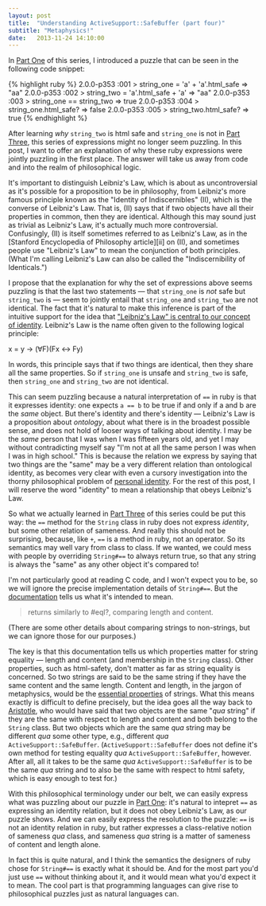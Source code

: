 ```yaml
---
layout: post
title:  "Understanding ActiveSupport::SafeBuffer (part four)"
subtitle: "Metaphysics!"
date:   2013-11-24 14:10:00
---
```


In [Part One][part-one] of this series, I introduced a puzzle that can be
seen in the following code snippet:

{% highlight ruby %}
2.0.0-p353 :001 > string_one = 'a' + 'a'.html_safe
 => "aa"
2.0.0-p353 :002 > string_two = 'a'.html_safe + 'a'
 => "aa"
2.0.0-p353 :003 > string_one == string_two
 => true
2.0.0-p353 :004 > string_one.html_safe?
 => false
2.0.0-p353 :005 > string_two.html_safe?
 => true
{% endhighlight %}

After learning *why* `string_two` is html safe and `string_one` is not in
[Part Three][part-three], this series of expressions might no longer seem
puzzling. In this post,
I want to offer an explanation of why these ruby expressions were jointly
puzzling in the first place. The answer will take us away from code and into
the realm of philosophical logic.

<!--break-->

<aside>It's important to distinguish Leibniz's Law, which is about as
uncontroversial as it's possible for a proposition to be in philosophy, from
Leibniz's more famous principle known as the "Identity of Indiscernibles" (II),
which is the converse of Leibniz's Law. That is, (II) says that if two objects
have all their properties in common, then they are identical. Although this may
sound just as trivial as Leibniz's Law, it's actually much more controversial.
Confusingly, (II) is itself sometimes referred to as Leibniz's Law, as in the
[Stanford Encyclopedia of Philosophy article][ii] on (II), and
sometimes people use "Leibniz's Law" to mean the conjunction of both
principles. (What I'm calling Leibniz's Law can also be called the
"Indiscernibility of Identicals.")</aside>

I propose that the explanation for why the set of expressions above seems
puzzling is that the last two statements &mdash; that `string_one` is *not*
safe but `string_two` is &mdash; seem to jointly entail that `string_one`
and `string_two` are not identical. The fact that it's natural to make this
inference is part of the intuitive support for the idea that ["Leibniz's Law" is
central to our concept of identity][identity]. Leibniz's Law is the name often
given to the following logical principle:

<div class="prop">x = y → (∀F)(Fx ↔ Fy)</div>

In words, this principle says that if two things are identical, then they share
all the same properties. So if `string_one` is unsafe and `string_two` is safe,
then `string_one` and `string_two` are not identical.

This can seem puzzling because a natural interpretation of `==` in ruby is
that it expresses identity: one expects `a == b` to be true if and only if a
and b are the *same* object. But there's identity and there's identity &mdash;
Leibniz's Law is a proposition about *ontology*, about what there is in the
broadest possible sense, and does not hold of looser ways of talking about
identity. I may be the *same* person that I was when I was
fifteen years old, and yet I may without contradicting myself say "I'm not at
all the same person I was when I was in high school." This is because the
relation we express by saying that two things are the "same" may be a very
different relation than ontological identity, as becomes very clear with even
a cursory investigation into the thorny philosophical problem of
[personal identity][personal-identity]. For the rest of this post, I
will reserve the word "identity" to mean a relationship that obeys Leibniz's Law.

So what we actually learned in [Part Three][part-three] of this series could
be put this way: the `==` method for the `String` class in ruby does not
express *identity*, but some other relation of sameness. And really this should
not be surprising, because, like `+`, `==` is a method in ruby, not an operator.
So its semantics may well vary from class to class. If we wanted, we could mess
with people by overriding `String#==` to always return true, so that any string
is always the "same" as any other object it's compared to!

I'm not particularly good at reading C code, and I won't expect you to be, so we
will ignore the precise implementation details of `String#==`. But
the [documentation](http://www.ruby-doc.org/core-2.1.0/String.html#method-i-3D-3D) tells us what it's intended to mean.

> returns similarly to #eql?, comparing length and content.

(There are some other details about comparing strings to non-strings, but we
can ignore those for our purposes.)

The key is that this documentation tells us which properties matter for string
equality &mdash; length and content (and membership in the `String` class).
Other properties, such as html-safety,
don't matter as far as string equality is concerned. So two strings are said to
be the same string if they have the same content and the same length.
Content and length, in the jargon of metaphysics, would be the 
[essential properties][essential] of strings. What this means exactly is
difficult to define precisely, but the idea
goes all the way back to [Aristotle][aristotle], who would have said that
two objects are the same "*qua* string" if they are the same with respect to
length and content and both belong to the `String` class. But two objects which
are the same *qua* string may be different *qua* some other type, e.g.,
different *qua* `ActiveSupport::SafeBuffer`. (`ActiveSupport::SafeBuffer` does
not define it's own method for testing equality *qua*
`ActiveSupport::SafeBuffer`, however. After all, all it takes to be the
same *qua* `ActiveSupport::SafeBuffer` is to be the same *qua* string and to
also be the same with respect to html safety, which is easy enough to test for.)

With this philosophical terminology under our belt, we can easily express what
was puzzling about our puzzle in [Part One][part-one]: it's natural to
intepret `==` as expressing an identity relation, but it does
not obey Leibniz's Law, as our puzzle shows. And we can easily express the
resolution to the puzzle: `==` is not an identity relation in ruby, 
but rather expresses
a class-relative notion of sameness *qua* class, and sameness *qua* string is
a matter of sameness of content and length alone.

In fact this is quite natural, and I think the semantics the designers of ruby
chose for `String#==` is exactly what it should be. And for the most part you'd
just use `==` without thinking about it, and it would mean what you'd expect it
to mean. The cool part is that programming languages can give rise to
philosophical puzzles just as natural languages can.

[part-one]: /blog/active-support-safe-buffer-1/
[part-two]: /blog/active-support-safe-buffer-2/
[part-three]: /blog/active-support-safe-buffer-3/
[identity]: http://plato.stanford.edu/entries/identity/
[ii]: http://plato.stanford.edu/entries/identity-indiscernible/
[personal-identity]: http://plato.stanford.edu/entries/identity-personal/
[essential]: http://plato.stanford.edu/entries/essential-accidental/
[aristotle]: http://plato.stanford.edu/entries/aristotle-metaphysics/
